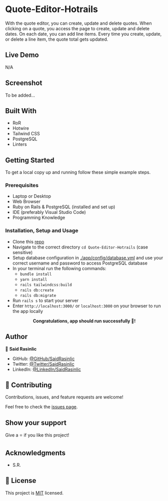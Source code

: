 # Quote-Editor-Hotrails
With the quote editor, you can create, update and delete quotes. When clicking on a quote, you access the page to create, update and delete dates. On each date, you can add line items. Every time you create, update, or delete a line item, the quote total gets updated.


## Live Demo

N/A


## Screenshot

To be added...
<!-- <p align="center"><img src="./app/assets/images/Project-Snapshot.png" alt="Project Snapshot" /> -->


## Built With

- RoR
- Hotwire
- Tailwind CSS
- PostgreSQL
- Linters

## Getting Started

To get a local copy up and running follow these simple example steps.


### Prerequisites

- Laptop or Desktop
- Web Browser
- Ruby on Rails & PostgreSQL (installed and set up)
- IDE (preferably Visual Studio Code)
- Programming Knowledge

### Installation, Setup and Usage

- Clone this [repo](https://github.com/SaidRasinlic/Quote-Editor-Hotrails)
- Navigate to the correct directory `cd Quote-Editor-Hotrails` (case sensitive)
- Setup database configuration in [./app/config/database.yml](./config/database.yml) and use your correct username and password to access PostgreSQL database
- In your terminal run the following commands:
  - `bundle install`
  - `yarn install`
  - `rails tailwindcss:build`
  - `rails db:create`
  - `rails db:migrate`
- Run `rails s` to start your server
- Enter `http://localhost:3000/` or `localhost:3000` on your browser to run the app locally

**<p align="center">Congratulations, app should run successfully 🎉!</p>**

## Author

👤 **Said Rasinlic**

- GitHub: [@GitHub/SaidRasinlic](https://github.com/SaidRasinlic)
- Twitter: [@Twitter/SaidRasinlic](https://twitter.com/SaidRasinlic)
- LinkedIn: [@LinkedIn/SaidRasinlic](https://www.linkedin.com/in/SaidRasinlic)


## 🤝 Contributing

Contributions, issues, and feature requests are welcome!

Feel free to check the [issues page](../../issues/).

## Show your support

Give a ⭐️ if you like this project!

## Acknowledgments

- S.R.

## 📝 License

This project is [MIT](LICENSE) licensed.
